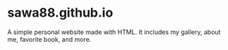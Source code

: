 # sawa88.github.io
A simple personal website made with HTML. It includes my gallery, about me, favorite book, and more.
